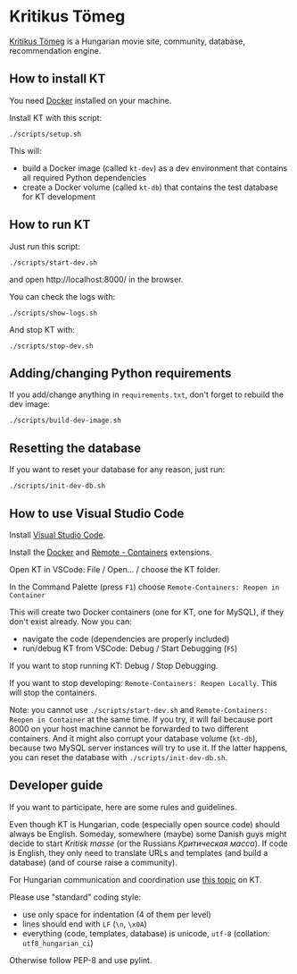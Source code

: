 # Kritikus Tömeg

[Kritikus Tömeg](https://kritikustomeg.org/) is a Hungarian movie site, community, database, recommendation engine.


## How to install KT

You need [Docker](https://docs.docker.com/install/) installed on your machine.

Install KT with this script:
```
./scripts/setup.sh
```

This will:
- build a Docker image (called `kt-dev`) as a dev environment that contains all required Python dependencies
- create a Docker volume (called `kt-db`) that contains the test database for KT development


## How to run KT

Just run this script:

```
./scripts/start-dev.sh
```

and open http://localhost:8000/ in the browser.

You can check the logs with:

```
./scripts/show-logs.sh
```

And stop KT with:

```
./scripts/stop-dev.sh
```


## Adding/changing Python requirements

If you add/change anything in `requirements.txt`, don't forget to rebuild the dev image:

```
./scripts/build-dev-image.sh
```


## Resetting the database

If you want to reset your database for any reason, just run:

```
./scripts/init-dev-db.sh
```


## How to use Visual Studio Code

Install [Visual Studio Code](https://code.visualstudio.com/download).

Install the [Docker](https://marketplace.visualstudio.com/items?itemName=ms-azuretools.vscode-docker) and [Remote - Containers](https://marketplace.visualstudio.com/items?itemName=ms-vscode-remote.remote-containers) extensions.

Open KT in VSCode: File / Open... / choose the KT folder.

In the Command Palette (press `F1`) choose `Remote-Containers: Reopen in Container`

This will create two Docker containers (one for KT, one for MySQL), if they don't exist already. Now you can:

- navigate the code (dependencies are properly included)
- run/debug KT from VSCode: Debug / Start Debugging (`F5`)

If you want to stop running KT: Debug / Stop Debugging.

If you want to stop developing: `Remote-Containers: Reopen Locally`. This will stop the containers.

Note: you cannot use `./scripts/start-dev.sh` and `Remote-Containers: Reopen in Container` at the same time. If you try, it will fail because port 8000 on your host machine cannot be forwarded to two different containers. And it might also corrupt your database volume (`kt-db`), because two MySQL server instances will try to use it. If the latter happens, you can reset the database with `./scripts/init-dev-db.sh`.


## Developer guide

If you want to participate, here are some rules and guidelines.

Even though KT is Hungarian, code (especially open source code) should always be English. Someday, somewhere (maybe) some Danish guys might decide to start *Kritisk masse* (or the Russians *Критическая масса*). If code is English, they only need to translate URLs and templates (and build a database) (and of course raise a community).

For Hungarian communication and coordination use [this topic](https://kritikustomeg.org/forum/187/kritikus-kod) on KT.

Please use "standard" coding style:

- use only space for indentation (4 of them per level)
- lines should end with `LF` (`\n`, `\x0A`)
- everything (code, templates, database) is unicode, `utf-8` (collation: `utf8_hungarian_ci`)

Otherwise follow PEP-8 and use pylint.
